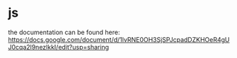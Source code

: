 # js
the documentation can be found here:
https://docs.google.com/document/d/1lvRNE0OH3SjSPJcpadDZKHOeR4gUJ0cqa2l9nezlkkI/edit?usp=sharing
